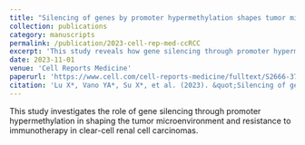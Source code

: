 ```yaml
---
title: "Silencing of genes by promoter hypermethylation shapes tumor microenvironment and resistance to immunotherapy in clear-cell renal cell carcinomas"
collection: publications
category: manuscripts
permalink: /publication/2023-cell-rep-med-ccRCC
excerpt: 'This study reveals how gene silencing through promoter hypermethylation influences the tumor microenvironment and immunotherapy resistance in clear-cell renal cell carcinomas.'
date: 2023-11-01
venue: 'Cell Reports Medicine'
paperurl: 'https://www.cell.com/cell-reports-medicine/fulltext/S2666-3791(23)00449-4'
citation: 'Lu X*, Vano YA*, Su X*, et al. (2023). &quot;Silencing of genes by promoter hypermethylation shapes tumor microenvironment and resistance to immunotherapy in clear-cell renal cell carcinomas.&quot; <i>Cell Rep Med</i>. 4(11):101287.'
---
```


This study investigates the role of gene silencing through promoter hypermethylation in shaping the tumor microenvironment and resistance to immunotherapy in clear-cell renal cell carcinomas.